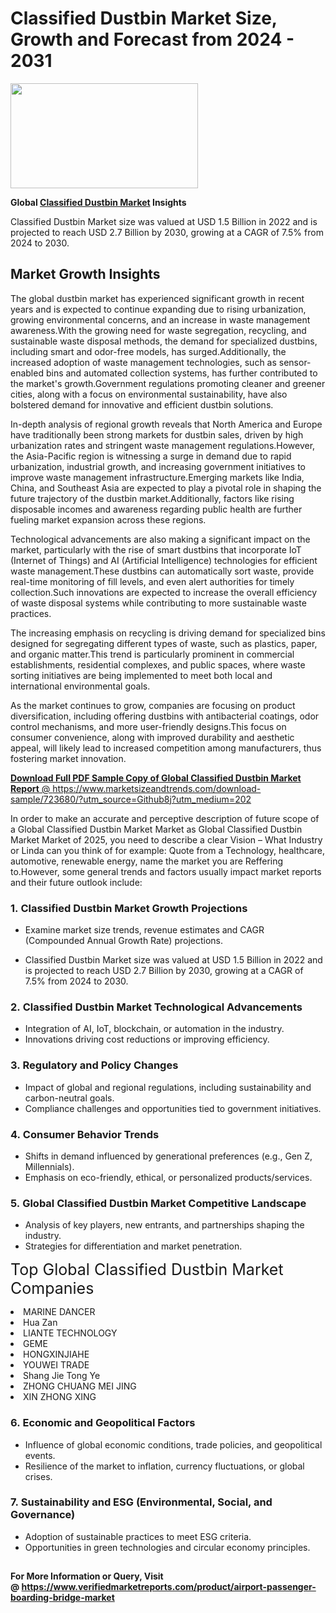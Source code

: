 <H1>Classified Dustbin Market Size, Growth and Forecast from 2024 - 2031</H1><img class="aligncenter size-medium wp-image-584254" src="https://thirdeyenews.in/wp-content/uploads/2024/09/Global-Market-Research-300x168.jpeg" alt="" width="300" height="168" /><p><strong>Global&nbsp;<a href="https://www.marketsizeandtrends.com/download-sample/723680/?utm_source=Github8j?utm_medium=202">Classified Dustbin Market</a> Insights</strong></p><p>Classified Dustbin Market size was valued at USD 1.5 Billion in 2022 and is projected to reach USD 2.7 Billion by 2030, growing at a CAGR of 7.5% from 2024 to 2030.</p><p><h2>Market Growth Insights</h2> <p>The global dustbin market has experienced significant growth in recent years and is expected to continue expanding due to rising urbanization, growing environmental concerns, and an increase in waste management awareness.With the growing need for waste segregation, recycling, and sustainable waste disposal methods, the demand for specialized dustbins, including smart and odor-free models, has surged.Additionally, the increased adoption of waste management technologies, such as sensor-enabled bins and automated collection systems, has further contributed to the market's growth.Government regulations promoting cleaner and greener cities, along with a focus on environmental sustainability, have also bolstered demand for innovative and efficient dustbin solutions.</p> <p><a href="download-sample-link"></a></p> <p>In-depth analysis of regional growth reveals that North America and Europe have traditionally been strong markets for dustbin sales, driven by high urbanization rates and stringent waste management regulations.However, the Asia-Pacific region is witnessing a surge in demand due to rapid urbanization, industrial growth, and increasing government initiatives to improve waste management infrastructure.Emerging markets like India, China, and Southeast Asia are expected to play a pivotal role in shaping the future trajectory of the dustbin market.Additionally, factors like rising disposable incomes and awareness regarding public health are further fueling market expansion across these regions.</p> <p>Technological advancements are also making a significant impact on the market, particularly with the rise of smart dustbins that incorporate IoT (Internet of Things) and AI (Artificial Intelligence) technologies for efficient waste management.These dustbins can automatically sort waste, provide real-time monitoring of fill levels, and even alert authorities for timely collection.Such innovations are expected to increase the overall efficiency of waste disposal systems while contributing to more sustainable waste practices.</p> <p>The increasing emphasis on recycling is driving demand for specialized bins designed for segregating different types of waste, such as plastics, paper, and organic matter.This trend is particularly prominent in commercial establishments, residential complexes, and public spaces, where waste sorting initiatives are being implemented to meet both local and international environmental goals.</p> <p>As the market continues to grow, companies are focusing on product diversification, including offering dustbins with antibacterial coatings, odor control mechanisms, and more user-friendly designs.This focus on consumer convenience, along with improved durability and aesthetic appeal, will likely lead to increased competition among manufacturers, thus fostering market innovation.</p> <p><a href="get-more-info-link"></p><p><span class=""><strong>Download Full PDF Sample Copy of Global Classified Dustbin Market Report</strong> @ <a href="https://www.marketsizeandtrends.com/download-sample/723680/?utm_source=Github8j?utm_medium=202" target="_blank">https://www.marketsizeandtrends.com/download-sample/723680/?utm_source=Github8j?utm_medium=202</a></span></p><p>In order to make an accurate and perceptive description of future scope of a Global&nbsp;Classified Dustbin Market Market as Global&nbsp;Classified Dustbin Market Market of 2025, you need to describe a clear Vision &ndash; What Industry or Linda can you think of for example: Quote from a Technology, healthcare, automotive, renewable energy, name the market you are Reffering to.However, some general trends and factors usually impact market reports and their future outlook include:</p><h3>1.&nbsp;<strong>Classified Dustbin Market Growth Projections</strong></h3><ul><li>Examine market size trends, revenue estimates and CAGR (Compounded Annual Growth Rate) projections.</li><li><p>Classified Dustbin Market size was valued at USD 1.5 Billion in 2022 and is projected to reach USD 2.7 Billion by 2030, growing at a CAGR of 7.5% from 2024 to 2030.</p></li></ul><h3>2.&nbsp;<strong>Classified Dustbin Market Technological Advancements</strong></h3><ul><li>Integration of AI, IoT, blockchain, or automation in the industry.</li><li>Innovations driving cost reductions or improving efficiency.</li></ul><h3>3.&nbsp;<strong>Regulatory and Policy Changes</strong></h3><ul><li>Impact of global and regional regulations, including sustainability and carbon-neutral goals.</li><li>Compliance challenges and opportunities tied to government initiatives.</li></ul><h3>4.&nbsp;<strong>Consumer Behavior Trends</strong></h3><ul><li>Shifts in demand influenced by generational preferences (e.g., Gen Z, Millennials).</li><li>Emphasis on eco-friendly, ethical, or personalized products/services.</li></ul><h3>5.&nbsp;<strong>Global Classified Dustbin Market Competitive Landscape</strong></h3><ul><li>Analysis of key players, new entrants, and partnerships shaping the industry.</li><li>Strategies for differentiation and market penetration.</li></ul><p data-pm-slice="1 1 []"><span style="color: inherit; font-family: inherit; font-size: 25px;">Top Global Classified Dustbin Market Companies</span></p><div class="" data-test-id=""><p><li>MARINE DANCER</li><li> Hua Zan</li><li> LIANTE TECHNOLOGY</li><li> GEME</li><li> HONGXINJIAHE</li><li> YOUWEI TRADE</li><li> Shang Jie Tong Ye</li><li> ZHONG CHUANG MEI JING</li><li> XIN ZHONG XING</li></p></div><h3>6.&nbsp;<strong>Economic and Geopolitical Factors</strong></h3><ul><li>Influence of global economic conditions, trade policies, and geopolitical events.</li><li>Resilience of the market to inflation, currency fluctuations, or global crises.</li></ul><h3>7.&nbsp;<strong>Sustainability and ESG (Environmental, Social, and Governance)</strong></h3><ul><li>Adoption of sustainable practices to meet ESG criteria.</li><li>Opportunities in green technologies and circular economy principles.</li></ul><h2><strong style="font-size: 14px;">For More Information or Query, Visit @&nbsp;</strong><a style="background-color: #ffffff; font-size: 14px;" href="https://www.marketsizeandtrends.com/report/classified-dustbin-market/" target="_blank">https://www.verifiedmarketreports.com/product/airport-passenger-boarding-bridge-market</a></h2>
